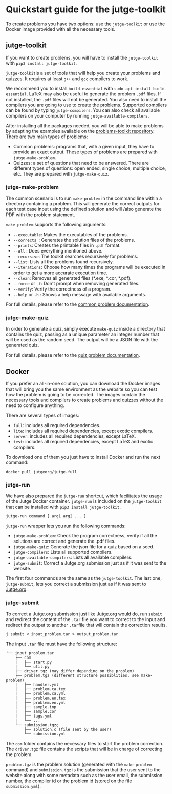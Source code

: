 # Quickstart guide for the jutge-toolkit

To create problems you have two options: use the `jutge-toolkit` or use the Docker image provided with all the necessary tools.

## jutge-toolkit

If you want to create problems, you will have to install the `jutge-toolkit`  with `pip3 install jutge-toolkit`.

`jutge-toolkit`is a set of tools that will help you create your problems and quizzes. It requires at least `g++` and `gcc` compilers to work.

We recommend you to install `build-essential` with `sudo apt install build-essential`. LaTeX may also be useful to generate the problem `.pdf` files. If not installed, the `.pdf` files will not be generated. You also need to install the compilers you are going to use to create the problems. Supported compilers can be found by typing `jutge-compilers`. You can also check all available compilers on your computer by running `jutge-available-compilers`.

After installing all the packages needed, you will be able to make problems by adapting the examples available on the [problems-toolkit repository](https://github.com/jutge-org/jutge-toolkit/tree/master/examples). There are two main types of problems:

- Common problems: programs that, with a given input, they have to provide an exact output. These types of problems are prepared with `jutge-make-problem`.
- Quizzes: a set of questions that need to be answered. There are different types of questions: open ended, single choice, multiple choice, etc. They are prepared with `jutge-make-quiz`.

### jutge-make-problem

The common scenario is to run `make-problem` in the command line within a directory containing a problem. This will generate the correct outputs for each test case input using the defined solution and will /also generate the PDF with the problem statement.

`make-problem` supports the following arguments:

- `--executable`: Makes the executables of the problems.
- `--corrects `: Generates the solution files of the problems.
- `--prints`: Creates the printable files in `.pdf` format.
- `--all` : Does everything mentioned above.
- `--recursive`: The toolkit searches recursively for problems.
- `--list`: Lists all the problems found recursively.
- `--iterations`: Choose how many times the programs will be executed in order to get a more accurate execution time.
- `--clean`: Removes all generated files (*.exe, *.cor, *.pdf).
- `--force` or `-f`: Don't prompt when removing generated files.
- `--verify`: Verify the correctness of a program.
- `--help` or `-h` : Shows a help message with available arguments.

For full details, please refer to the [common problem documentation](documentation/problems.md).

### jutge-make-quiz

In order to generate a quiz, simply execute `make-quiz` inside a directory that contains the quiz, passing as a unique parameter an integer number that will be used as the random seed. The output will be a JSON file with the generated quiz.

For full details, please refer to the [quiz problem documentation](documentation/quizzes.md).



## Docker

If you prefer an all-in-one solution, you can download the Docker images that will bring you the same environment as the website so you can test how the problem is going to be corrected. The images contain the necessary tools and compilers to create problems and quizzes without the need to configure anything.

There are several types of images:

- `full`: includes all required dependencies.
- `lite`: includes all required dependencies, except exotic compilers.
- `server`: includes all required dependencies, except LaTeX.
- `test`: includes all required dependencies, except LaTeX and exotic compilers.

To download one of them you just have to install Docker and run the next command:

```
docker pull jutgeorg/jutge-full
```

### jutge-run

We have also prepared the `jutge-run` shortcut, which facilitates the usage of the Jutge Docker container. `jutge-run` is included on the `jutge-toolkit` that can be installed with `pip3 install jutge-toolkit`.

```
jutge-run command [ arg1 arg2 ... ]
```

``jutge-run`` wrapper lets you run the following commands:

- `jutge-make-problem`: Check the program correctness, verify if all the solutions are correct and generate the .pdf files.
- `jutge-make-quiz`: Generate the json file for a quiz based on a seed.
- `jutge-compilers`: Lists all supported compilers.
- `jutge-available-compilers`: Lists all available compilers.
- `jutge-submit`: Correct a Jutge.org submission just as if it was sent to the website.

The first four commands are the same as the `jutge-toolkit`. The last one, `jutge-submit`, lets you correct a submission just as if it was sent to [Jutge.org](jutge.org).

### jutge-submit

To correct a Jutge.org submission just like [Jutge.org](https://jutge.org/) would do, run `submit` and redirect the content of the `.tar` file you want to correct to the input and redirect the output to another `.tar`file that will contain the correction results.

```
j submit < input_problem.tar > output_problem.tar
```

The input `.tar` file must have the following structure:

```
└── input_problem.tar
	├── com
	|	├── start.py
	|	└── util.py
	├── driver.tgz (may differ depending on the problem)
	├── problem.tgz (different structure possiblities, see make-problem)
	|	├── handler.yml
	|	├── problem.ca.tex
	|	├── problem.ca.yml
	|	├── problem.en.tex
	|	├── problem.en.yml
	|	├── sample.inp
	|	├── sample.cor
	|	├── tags.yml
	|	└── ...
	└── submission.tgzç
		├── solution.c (file sent by the user)
		└── submission.yml
```

The `com` folder contains the necessary files to start the problem correction. The `driver.tgz` file contains the scripts that will be in charge of correcting the problem.

`problem.tgz` is the problem solution (generated with the `make-problem` command) and `submission.tgz` is the submission that the user sent to the website along with some metadata such as the user email, the submission number, the compiler id or the problem id (stored on the file `submission.yml`).
